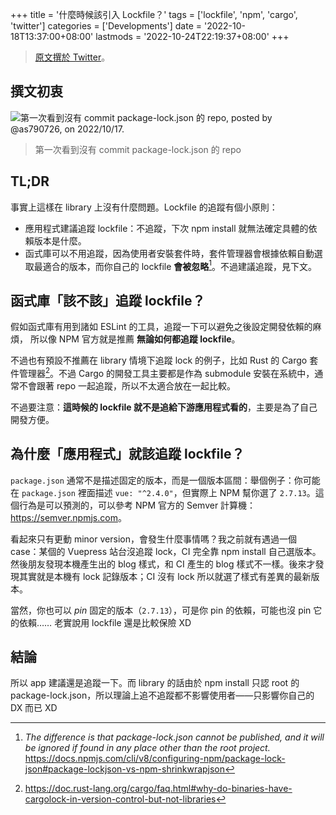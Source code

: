 +++
title = '什麼時候該引入 Lockfile？'
tags = ['lockfile', 'npm', 'cargo', 'twitter']
categories = ['Developments']
date = '2022-10-18T13:37:00+08:00'
lastmods = '2022-10-24T22:19:37+08:00'
+++

> [原文撰於 Twitter](https://twitter.com/bystartw/status/1582244519319597056?s=61&t=E09UfEWbDsXiuks4rs0Y3g)。

## 撰文初衷

![第一次看到沒有 commit package-lock.json 的 repo, posted by @as790726, on 2022/10/17.](https://assets.blog.pan93.com/when-include-lockfile/twitter-original-post.png)

> 第一次看到沒有 commit package-lock.json 的 repo

## TL;DR

事實上這樣在 library 上沒有什麼問題。Lockfile 的追蹤有個小原則：

- 應用程式建議追蹤 lockfile：不追蹤，下次 npm install 就無法確定具體的依賴版本是什麼。
- 函式庫可以不用追蹤，因為使用者安裝套件時，套件管理器會根據依賴自動選取最適合的版本，而你自己的 lockfile **會被忽略**[^1]。不過建議追蹤，見下文。

[^1]: _The difference is that package-lock.json cannot be published, and it will be ignored if found in any place other than the root project._ <https://docs.npmjs.com/cli/v8/configuring-npm/package-lock-json#package-lockjson-vs-npm-shrinkwrapjson>

## 函式庫「該不該」追蹤 lockfile？

假如函式庫有用到諸如 ESLint 的工具，追蹤一下可以避免之後設定開發依賴的麻煩，
所以像 NPM 官方就是推薦 **無論如何都追蹤 lockfile**。

不過也有預設不推薦在 library 情境下追蹤 lock 的例子，比如 Rust 的 Cargo 套件管理器[^2]。不過 Cargo 的開發工具主要都是作為 submodule 安裝在系統中，通常不會跟著 repo 一起追蹤，所以不太適合放在一起比較。

不過要注意：**這時候的 lockfile 就不是追給下游應用程式看的**，主要是為了自己開發方便。

[^2]: <https://doc.rust-lang.org/cargo/faq.html#why-do-binaries-have-cargolock-in-version-control-but-not-libraries>

## 為什麼「應用程式」就該追蹤 lockfile？

`package.json` 通常不是描述固定的版本，而是一個版本區間：舉個例子：你可能在 `package.json` 裡面描述 `vue: "^2.4.0"`，但實際上 NPM 幫你選了 `2.7.13`。這個行為是可以預測的，可以參考 NPM 官方的 Semver 計算機：<https://semver.npmjs.com>。

看起來只有更動 minor version，會發生什麼事情嗎？我之前就有遇過一個 case：某個的 Vuepress 站台沒追蹤 lock，CI 完全靠 npm install 自己選版本。然後朋友發現本機產生出的 blog 樣式，和 CI 產生的 blog 樣式不一樣。後來才發現其實就是本機有 lock 記錄版本；CI 沒有 lock 所以就選了樣式有差異的最新版本。

當然，你也可以 _pin_ 固定的版本（`2.7.13`），可是你 pin 的依賴，可能也沒 pin 它的依賴…… 老實說用 lockfile 還是比較保險 XD

## 結論

所以 app 建議還是追蹤一下。而 library 的話由於 npm install 只認 root 的 package-lock.json，所以理論上追不追蹤都不影響使用者——只影響你自己的 DX 而已 XD
